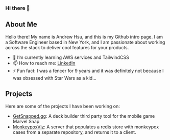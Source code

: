 ### Hi there 👋

## About Me
Hello there! My name is Andrew Hsu, and this is my Github intro page. I am a Software Engineer based in New York, and I am passionate about working across the stack to deliver cool features for your products.

- 🌱 I’m currently learning AWS services and TailwindCSS
- 📫 How to reach me: [LinkedIn](https://www.linkedin.com/in/a-hsu)
- ⚡ Fun fact: I was a fencer for 9 years and it was definitely not because I was obsessed with Star Wars as a kid...

## Projects
Here are some of the projects I have been working on:

- [GetSnapped.gg](https://github.com/getsnappedgg/getsnapped-web): A deck builder third party tool for the mobile game Marvel Snap
- [MonkeypoxViz](https://github.com/MPXVIZ/monkeypox-data-viz): A server that populates a redis store with monkeypox cases from a separate repository, and returns it to a client.



<!--
**a-hsu/a-hsu** is a ✨ _special_ ✨ repository because its `README.md` (this file) appears on your GitHub profile.
-->
